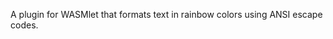 <!-- cargo-rdme start -->

A plugin for WASMlet that formats text in rainbow colors using ANSI escape codes.

<!-- cargo-rdme end -->
